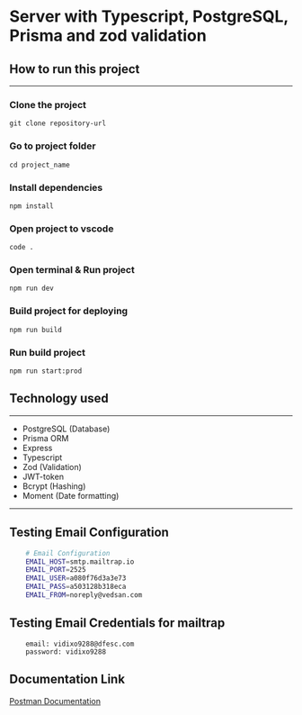 # Server with Typescript, PostgreSQL, Prisma and zod validation

## How to run this project

---

### Clone the project

    git clone repository-url

### Go to project folder

    cd project_name

### Install dependencies

    npm install

### Open project to vscode

    code .

### Open terminal & Run project

    npm run dev

### Build project for deploying

    npm run build

### Run build project

    npm run start:prod

## Technology used

---

- PostgreSQL (Database)
- Prisma ORM
- Express
- Typescript
- Zod (Validation)
- JWT-token
- Bcrypt (Hashing)
- Moment (Date formatting)

---

## Testing Email Configuration

```bash
    # Email Configuration
    EMAIL_HOST=smtp.mailtrap.io
    EMAIL_PORT=2525
    EMAIL_USER=a080f76d3a3e73
    EMAIL_PASS=a503128b318eca
    EMAIL_FROM=noreply@vedsan.com
```

## Testing Email Credentials for mailtrap
```
    email: vidixo9288@dfesc.com 
    password: vidixo9288
```

## Documentation Link
[Postman Documentation](https://documenter.getpostman.com/view/20773865/2sAYQgh8Dm)